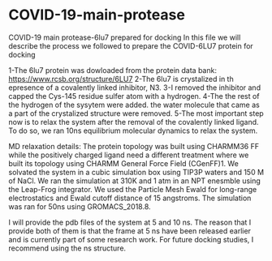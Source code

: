 # COVID-19-main-protease
COVID-19 main protease-6lu7 prepared for docking
In this file we will describe the process we followed to prepare the COVID-6LU7 protein for docking 

1-The 6lu7 protein was dowloaded from the protein data bank: https://www.rcsb.org/structure/6LU7
2-The 6lu7 is crystalized in th epresence of a covalently linked inhibitor, N3. 
3-I removed the inhibitor and capped the Cys-145 residue sulfer atom with a hydrogen. 
4-The the rest of the hydrogen of the sysytem were added. the water molecule that came as a part of the crystalized structure were removed. 
5-The most important step now is to relax the system after the removal of the covalently linked ligand. To do so, we ran 10ns equilibrium molecular dynamics to relax the system. 

MD relaxation details: 
The protein topology was built using CHARMM36 FF while the positively charged ligand need a different treatment where we built its topology using CHARMM General Force Field (CGenFF)1.  We solvated the system in a cubic simulation box using TIP3P waters and 150 M of NaCl. We ran the simulation at 310K and 1 atm in an NPT enesmble using the Leap-Frog integrator. We used the Particle Mesh Ewald for long-range electrostatics and Ewald cutoff distance of 15 angstroms. The simulation was ran for 50ns using GROMACS_2018.8. 

I will provide the pdb files of the system at 5 and 10 ns. The reason that I provide both of them is that the frame at 5 ns have been released earlier and is currently part of some research work. For future docking studies, I recommend using the ns structure. 
